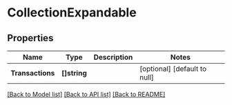 # CollectionExpandable

## Properties
Name | Type | Description | Notes
------------ | ------------- | ------------- | -------------
**Transactions** | **[]string** |  | [optional] [default to null]

[[Back to Model list]](../README.md#documentation-for-models) [[Back to API list]](../README.md#documentation-for-api-endpoints) [[Back to README]](../README.md)

